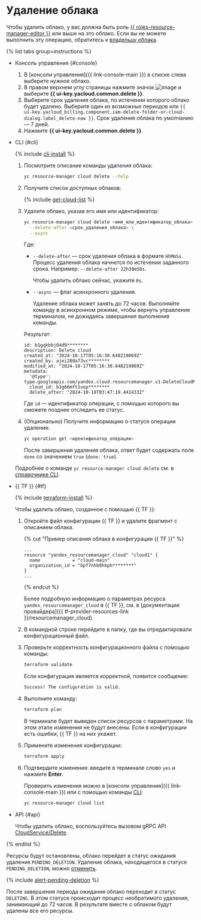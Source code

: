 # Удаление облака

Чтобы удалить облако, у вас должна быть роль [{{ roles-resource-manager-editor }}](../../security/index.md#resource-manager-editor) или выше на это облако. Если вы не можете выполнить эту операцию, обратитесь к [владельцу облака](../../concepts/resources-hierarchy.md#owner).

{% list tabs group=instructions %}

- Консоль управления {#console}

  1. В [консоли управления]({{ link-console-main }}) в списке слева выберите нужное облако.
  1. В правом верхнем углу страницы нажмите значок ![image](../../../_assets/console-icons/ellipsis.svg) и выберите **{{ ui-key.yacloud.common.delete }}**.
  1. Выберите срок удаления облака, по истечении которого облако будет удалено. Выберите один из возможных периодов или `{{ ui-key.yacloud_billing.component.iam-delete-folder-or-cloud-dialog.label_delete-now }}`. Срок удаления облака по умолчанию — 7 дней.
  1. Нажмите **{{ ui-key.yacloud.common.delete }}**.

- CLI {#cli}

  {% include [cli-install](../../../_includes/cli-install.md) %}

  1. Посмотрите описание команды удаления облака:

      ```bash
      yc resource-manager cloud delete --help
      ```

  1. Получите список доступных облаков:

      {% include [get-cloud-list](../../../_includes/resource-manager/get-cloud-list.md) %}

  1. Удалите облако, указав его имя или идентификатор:

      ```bash
      yc resource-manager cloud delete <имя_или_идентификатор_облака> \
        --delete-after <срок_удаления_облака> \
        --async
      ```

      Где:

      * `--delete-after` — срок удаления облака в формате `HhMmSs`. Процесс удаления облака начнется по истечении заданного срока. Например: `--delete-after 22h30m50s`.
      
          Чтобы удалить облако сейчас, укажите `0s`.
      * `--async` — флаг асинхронного удаления.
      
          Удаление облака может занять до 72 часов. Выполняйте команду в асинхронном режиме, чтобы вернуть управление терминалом, не дожидаясь завершения выполнения команды.

      Результат:

      ```text
      id: b1gqkbbj04d9********
      description: Delete cloud
      created_at: "2024-10-17T05:16:30.648219069Z"
      created_by: ajei280a73vc********
      modified_at: "2024-10-17T05:16:30.648219069Z"
      metadata:
        '@type': type.googleapis.com/yandex.cloud.resourcemanager.v1.DeleteCloudMetadata
        cloud_id: b1g66mft1vop********
        delete_after: "2024-10-18T03:47:19.441433Z"
      ```

      Где `id` — идентификатор операции, с помощью которого вы сможете позднее отследить ее статус.

  1. (Опционально) Получите информацию о статусе операции удаления:

      ```bash
      yc operation get <идентификатор_операции>
      ```

      После завершения удаления облака, ответ будет содержать поле `done` со значением `true` (`done: true`).

  Подробнее о команде `yc resource-manager cloud delete` см. в [справочнике CLI](../../../cli/cli-ref/managed-services/resource-manager/cloud/delete.md).

- {{ TF }} {#tf}

  {% include [terraform-install](../../../_includes/terraform-install.md) %}

  Чтобы удалить облако, созданное с помощью {{ TF }}:

  1. Откройте файл конфигурации {{ TF }} и удалите фрагмент с описанием облака.

      {% cut "Пример описания облака в конфигурации {{ TF }}" %}

      ```hcl
      ...
      resource "yandex_resourcemanager_cloud" "cloud1" {
        name            = "cloud-main"
        organization_id = "bpf7nhb9hkph********"
      }
      ...
      ```

      {% endcut %}

      Более подробную информацию о параметрах ресурса `yandex_resourcemanager_cloud` в {{ TF }}, см. в [документации провайдера]({{ tf-provider-resources-link }}/resourcemanager_cloud).

  1. В командной строке перейдите в папку, где вы отредактировали конфигурационный файл.
  1. Проверьте корректность конфигурационного файла с помощью команды:

      ```bash
      terraform validate
      ```

      Если конфигурация является корректной, появится сообщение:
     
      ```bash
      Success! The configuration is valid.
      ```

  1. Выполните команду:

      ```bash
      terraform plan
      ```

      В терминале будет выведен список ресурсов с параметрами. На этом этапе изменения не будут внесены. Если в конфигурации есть ошибки, {{ TF }} на них укажет.

  1. Примените изменения конфигурации:

      ```bash
      terraform apply
      ```

  1. Подтвердите изменения: введите в терминале слово `yes` и нажмите **Enter**.

      Проверить изменения можно в [консоли управления]({{ link-console-main }}) или с помощью команды [CLI](../../../cli/quickstart.md):

      ```bash
      yc resource-manager cloud list
      ```

- API {#api}

  Чтобы удалить облако, воспользуйтесь вызовом gRPC API [CloudService/Delete](../../api-ref/grpc/Cloud/delete.md).

{% endlist %}

Ресурсы будут остановлены, облако перейдет в статус ожидания удаления `PENDING_DELETION`. Удаление облака, находящегося в статусе `PENDING_DELETION`, можно [отменить](delete-cancel.md).

{% include [alert-pending-deletion](../../../_includes/resource-manager/alert-pending-deletion.md) %}

После завершения периода ожидания облако переходит в статус `DELETING`. В этом статусе происходит процесс необратимого удаления, занимающий до 72 часов. В результате вместе с облаком будут удалены все его ресурсы.
